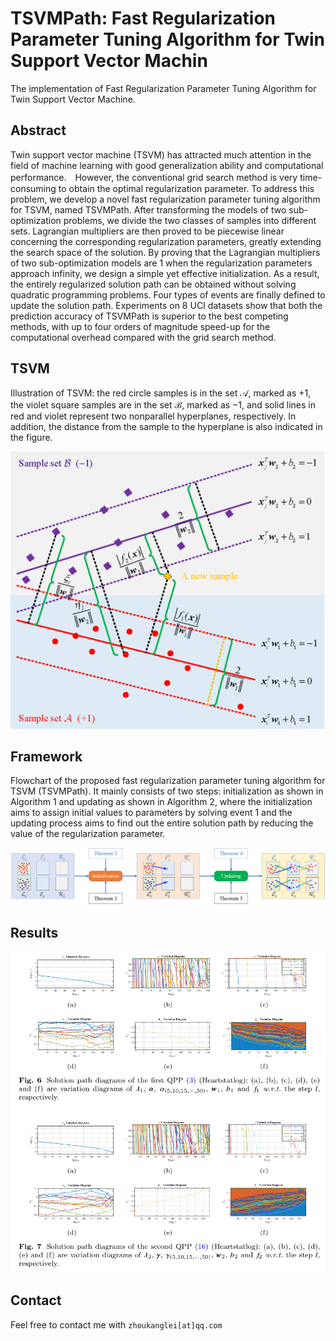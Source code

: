 # TSVMPath: Fast Regularization Parameter Tuning Algorithm for Twin Support Vector Machin

The implementation of Fast Regularization Parameter Tuning Algorithm for Twin Support Vector Machine.

## Abstract

Twin support vector machine (TSVM) has attracted much attention in the field of machine learning with good generalization ability and computational performance.　However, the conventional grid search method is very time-consuming to obtain the optimal regularization parameter. To address this problem, we develop a novel fast regularization parameter tuning algorithm for TSVM, named TSVMPath. After transforming the models of two sub-optimization problems, we divide the two classes of samples into different sets. Lagrangian multipliers are then proved to be piecewise linear concerning the corresponding regularization parameters, greatly extending the search space of the solution. By proving that the Lagrangian multipliers of two sub-optimization models are 1 when the regularization parameters approach infinity, we design a simple yet effective initialization. As a result, the entirely regularized solution path can be obtained without solving quadratic programming problems. Four types of events are finally defined to update the solution path. Experiments on 8 UCI datasets show that both the prediction accuracy of TSVMPath is superior to the best competing methods, with up to four orders of magnitude speed-up for the computational overhead compared with the grid search method.

## TSVM

Illustration of TSVM: the red circle samples is in the set $\mathcal{A}$, marked as $+1$, the violet square samples are in the set $\mathcal{B}$, marked as $-1$, and solid lines in red and violet represent two nonparallel hyperplanes, respectively. In addition, the distance from the sample to the hyperplane is also indicated in the figure. 

![TSVM](figs\TSVM.png)

## Framework

Flowchart of the proposed fast regularization parameter tuning algorithm for TSVM (TSVMPath). It mainly consists of two steps: initialization as shown in Algorithm 1 and updating as shown in Algorithm 2, where the initialization aims to assign initial values to parameters by solving event 1 and the updating process aims to find out the entire solution path by reducing the value of the regularization parameter.

![framework](figs\framework.png)

## Results

![piecewise_linear_path](figs\piecewise_linear_path.png)

## Contact

Feel free to contact me with `zhoukanglei[at]qq.com`
